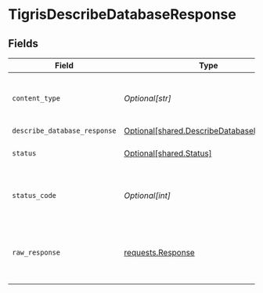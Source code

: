 # TigrisDescribeDatabaseResponse


## Fields

| Field                                                                                            | Type                                                                                             | Required                                                                                         | Description                                                                                      |
| ------------------------------------------------------------------------------------------------ | ------------------------------------------------------------------------------------------------ | ------------------------------------------------------------------------------------------------ | ------------------------------------------------------------------------------------------------ |
| `content_type`                                                                                   | *Optional[str]*                                                                                  | :heavy_check_mark:                                                                               | HTTP response content type for this operation                                                    |
| `describe_database_response`                                                                     | [Optional[shared.DescribeDatabaseResponse]](undefined/models/shared/describedatabaseresponse.md) | :heavy_minus_sign:                                                                               | OK                                                                                               |
| `status`                                                                                         | [Optional[shared.Status]](undefined/models/shared/status.md)                                     | :heavy_minus_sign:                                                                               | Default error response                                                                           |
| `status_code`                                                                                    | *Optional[int]*                                                                                  | :heavy_check_mark:                                                                               | HTTP response status code for this operation                                                     |
| `raw_response`                                                                                   | [requests.Response](https://requests.readthedocs.io/en/latest/api/#requests.Response)            | :heavy_minus_sign:                                                                               | Raw HTTP response; suitable for custom response parsing                                          |
